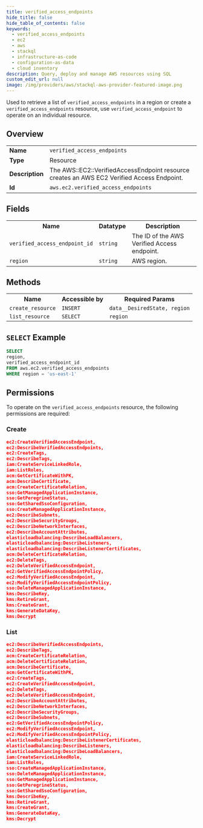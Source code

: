 ```yaml
---
title: verified_access_endpoints
hide_title: false
hide_table_of_contents: false
keywords:
  - verified_access_endpoints
  - ec2
  - aws
  - stackql
  - infrastructure-as-code
  - configuration-as-data
  - cloud inventory
description: Query, deploy and manage AWS resources using SQL
custom_edit_url: null
image: /img/providers/aws/stackql-aws-provider-featured-image.png
---
```

Used to retrieve a list of <code>verified_access_endpoints</code> in a region or create a <code>verified_access_endpoints</code> resource, use <code>verified_access_endpoint</code> to operate on an individual resource.

## Overview
<table><tbody>
<tr><td><b>Name</b></td><td><code>verified_access_endpoints</code></td></tr>
<tr><td><b>Type</b></td><td>Resource</td></tr>
<tr><td><b>Description</b></td><td>The AWS::EC2::VerifiedAccessEndpoint resource creates an AWS EC2 Verified Access Endpoint.</td></tr>
<tr><td><b>Id</b></td><td><code>aws.ec2.verified_access_endpoints</code></td></tr>
</tbody></table>

## Fields
<table><tbody>
<tr><th>Name</th><th>Datatype</th><th>Description</th></tr>
<tr><td><code>verified_access_endpoint_id</code></td><td><code>string</code></td><td>The ID of the AWS Verified Access endpoint.</td></tr>
<tr><td><code>region</code></td><td><code>string</code></td><td>AWS region.</td></tr>

</tbody></table>

## Methods

<table><tbody>
  <tr>
    <th>Name</th>
    <th>Accessible by</th>
    <th>Required Params</th>
  </tr>
  <tr>
    <td><code>create_resource</code></td>
    <td><code>INSERT</code></td>
    <td><code>data__DesiredState, region</code></td>
  </tr>
  <tr>
    <td><code>list_resource</code></td>
    <td><code>SELECT</code></td>
    <td><code>region</code></td>
  </tr>
</tbody></table>

## `SELECT` Example
```sql
SELECT
region,
verified_access_endpoint_id
FROM aws.ec2.verified_access_endpoints
WHERE region = 'us-east-1'
```

## Permissions

To operate on the <code>verified_access_endpoints</code> resource, the following permissions are required:

### Create
```json
ec2:CreateVerifiedAccessEndpoint,
ec2:DescribeVerifiedAccessEndpoints,
ec2:CreateTags,
ec2:DescribeTags,
iam:CreateServiceLinkedRole,
iam:ListRoles,
acm:GetCertificateWithPK,
acm:DescribeCertificate,
acm:CreateCertificateRelation,
sso:GetManagedApplicationInstance,
sso:GetPeregrineStatus,
sso:GetSharedSsoConfiguration,
sso:CreateManagedApplicationInstance,
ec2:DescribeSubnets,
ec2:DescribeSecurityGroups,
ec2:DescribeNetworkInterfaces,
ec2:DescribeAccountAttributes,
elasticloadbalancing:DescribeLoadBalancers,
elasticloadbalancing:DescribeListeners,
elasticloadbalancing:DescribeListenerCertificates,
acm:DeleteCertificateRelation,
ec2:DeleteTags,
ec2:DeleteVerifiedAccessEndpoint,
ec2:GetVerifiedAccessEndpointPolicy,
ec2:ModifyVerifiedAccessEndpoint,
ec2:ModifyVerifiedAccessEndpointPolicy,
sso:DeleteManagedApplicationInstance,
kms:DescribeKey,
kms:RetireGrant,
kms:CreateGrant,
kms:GenerateDataKey,
kms:Decrypt
```

### List
```json
ec2:DescribeVerifiedAccessEndpoints,
ec2:DescribeTags,
acm:CreateCertificateRelation,
acm:DeleteCertificateRelation,
acm:DescribeCertificate,
acm:GetCertificateWithPK,
ec2:CreateTags,
ec2:CreateVerifiedAccessEndpoint,
ec2:DeleteTags,
ec2:DeleteVerifiedAccessEndpoint,
ec2:DescribeAccountAttributes,
ec2:DescribeNetworkInterfaces,
ec2:DescribeSecurityGroups,
ec2:DescribeSubnets,
ec2:GetVerifiedAccessEndpointPolicy,
ec2:ModifyVerifiedAccessEndpoint,
ec2:ModifyVerifiedAccessEndpointPolicy,
elasticloadbalancing:DescribeListenerCertificates,
elasticloadbalancing:DescribeListeners,
elasticloadbalancing:DescribeLoadBalancers,
iam:CreateServiceLinkedRole,
iam:ListRoles,
sso:CreateManagedApplicationInstance,
sso:DeleteManagedApplicationInstance,
sso:GetManagedApplicationInstance,
sso:GetPeregrineStatus,
sso:GetSharedSsoConfiguration,
kms:DescribeKey,
kms:RetireGrant,
kms:CreateGrant,
kms:GenerateDataKey,
kms:Decrypt
```

